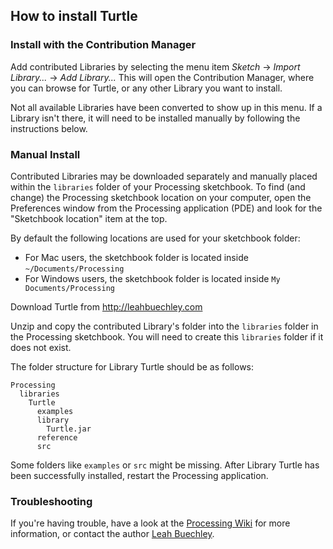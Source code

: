 ## How to install Turtle

### Install with the Contribution Manager

Add contributed Libraries by selecting the menu item _Sketch_ → _Import Library..._ → _Add Library..._ This will open the Contribution Manager, where you can browse for Turtle, or any other Library you want to install.

Not all available Libraries have been converted to show up in this menu. If a Library isn't there, it will need to be installed manually by following the instructions below.

### Manual Install

Contributed Libraries may be downloaded separately and manually placed within the `libraries` folder of your Processing sketchbook. To find (and change) the Processing sketchbook location on your computer, open the Preferences window from the Processing application (PDE) and look for the "Sketchbook location" item at the top.

By default the following locations are used for your sketchbook folder: 
  * For Mac users, the sketchbook folder is located inside `~/Documents/Processing` 
  * For Windows users, the sketchbook folder is located inside `My Documents/Processing`

Download Turtle from http://leahbuechley.com

Unzip and copy the contributed Library's folder into the `libraries` folder in the Processing sketchbook. You will need to create this `libraries` folder if it does not exist.

The folder structure for Library Turtle should be as follows:

```
Processing
  libraries
    Turtle
      examples
      library
        Turtle.jar
      reference
      src
```
             
Some folders like `examples` or `src` might be missing. After Library Turtle has been successfully installed, restart the Processing application.

### Troubleshooting

If you're having trouble, have a look at the [Processing Wiki](https://github.com/processing/processing/wiki/How-to-Install-a-Contributed-Library) for more information, or contact the author [Leah Buechley](http://leahbuechley.com).
